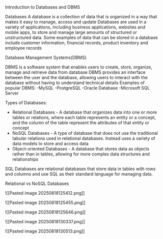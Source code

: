 
Introduction to Databases and DBMS

Databases
A database is a collection of data that is organized in a way that makes it easy to manage, access and update
Databases are used in a variety of applications, including business applications, websites and mobile apps, to store and manage large amounts of structured or unstructured data. Some examples of data that can be stored in a database include customer information, financial records, product inventory and employee records

Database Management Systems(DBMS)

DBMS is a software system that enables users to create, store, organize, manage and retrieve data from database
DBMS provides an interface between the user and the database, allowing users to interact with the database without having to understand technical details
Examples of popular DBMS:
-MySQL
-PostgreSQL
-Oracle Database
-Microsoft SQL Server

Types of Databases:
- Relational Databases - A database that organizes data into one or more tables or relations, where each table represents an entity or a concept, and the column of the table represent the attributes of that entity or concept
- NoSQL Databases - A type of database that does not use the traditional tabular relations used in relational databases. Instead uses a variety of data models to store and access data
- Object-oriented Databases - A database that stores data  as objects rather than in tables, allowing for more complex data structures and relationships

SQL Databases are relational databases that store data in tables with rows and columns and use SQL as their standard language for managing data.

Relational vs NoSQL Databases

![[Pasted image 20250818125412.png]]


![[Pasted image 20250818125455.png]]


![[Pasted image 20250818125646.png]]


![[Pasted image 20250818130337.png]]

![[Pasted image 20250818130513.png]]

